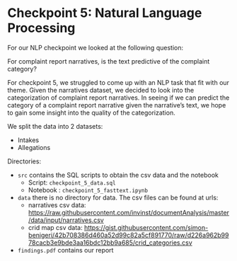 # Checkpoint 5: Natural Language Processing

For our NLP checkpoint we looked at the following question:

For complaint report narratives, is the text predictive of the complaint category?

For checkpoint 5, we struggled to come up with an NLP task that fit with our theme. Given the narratives dataset, we decided to look into the categorization of complaint report narratives. In seeing if we can predict the category of a complaint report narrative given the narrative’s text, we hope to gain some insight into the quality of the categorization.

We split the data into 2 datasets:
- Intakes
- Allegations

Directories:
* `src` contains the SQL scripts to obtain the csv data and the notebook
    * Script: `checkpoint_5_data.sql`
    * Notebook : `checkpoint_5_fasttext.ipynb`
* `data` there is no directory for data. The csv files can be found at urls:
	* narratives csv data: https://raw.githubusercontent.com/invinst/documentAnalysis/master/data/input/narratives.csv
	* crid map csv data: https://gist.githubusercontent.com/simon-benigeri/42b708386d460a52d99c82a5cf891770/raw/d226a962b9978cacb3e9bde3aa16bdc12bb9a685/crid_categories.csv
* `findings.pdf` contains our report
